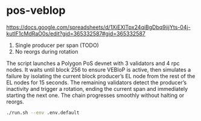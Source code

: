 # pos-veblop

<https://docs.google.com/spreadsheets/d/1XiEXlTpx24qiBgDbq9iijYts-04j-kutIF1cMdRaO0s/edit?gid=365332587#gid=365332587>

1. Single producer per span (TODO)
2. No reorgs during rotation

The script launches a Polygon PoS devnet with 3 validators and 4 rpc nodes. It waits until block 256 to ensure VEBloP is active, then simulates a failure by isolating the current block producer’s EL node from the rest of the EL nodes for 15 seconds. The remaining validators detect the producer’s inactivity and trigger a rotation, ending the current span and immediately starting the next one. The chain progresses smoothly without halting or reorgs.

```bash
./run.sh --env .env.default
```
